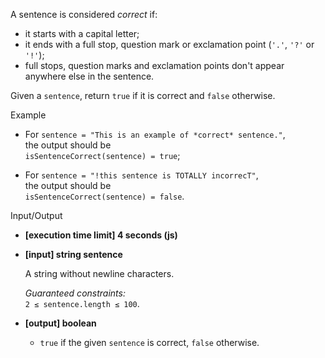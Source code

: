 
A sentence is considered  _correct_  if:

-   it starts with a capital letter;
-   it ends with a full stop, question mark or exclamation point (`'.'`,  `'?'`  or  `'!'`);
-   full stops, question marks and exclamation points don't appear anywhere else in the sentence.

Given a  `sentence`, return  `true`  if it is correct and  `false`  otherwise.

Example

-   For  `sentence = "This is an example of *correct* sentence."`,  
    the output should be  
    `isSentenceCorrect(sentence) = true`;
    
-   For  `sentence = "!this sentence is TOTALLY incorrecT"`,  
    the output should be  
    `isSentenceCorrect(sentence) = false`.
    

Input/Output

-   **[execution time limit] 4 seconds (js)**
    
-   **[input] string sentence**
    
    A string without newline characters.
    
    _Guaranteed constraints:_  
    `2 ≤ sentence.length ≤ 100`.
    
-   **[output] boolean**
    
    -   `true`  if the given  `sentence`  is correct,  `false`  otherwise.
